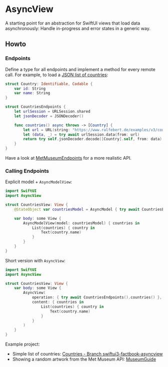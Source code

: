 # AsyncView

A starting point for an abstraction for SwiftUI views that load data asynchronously: Handle in-progress and error states in a generic way.

## Howto

### Endpoints

Define a type for all endpoints and implement a method for every remote call. For example, to load a [JSON list of countries](https://www.ralfebert.de/examples/v3/countries.json):

```swift
struct Country: Identifiable, Codable {
    var id: String
    var name: String
}

struct CountriesEndpoints {
    let urlSession = URLSession.shared
    let jsonDecoder = JSONDecoder()

    func countries() async throws -> [Country] {
        let url = URL(string: "https://www.ralfebert.de/examples/v3/countries.json")!
        let (data, _) = try await urlSession.data(from: url)
        return try self.jsonDecoder.decode([Country].self, from: data)
    }
}
```

Have a look at [MetMuseumEndpoints](https://github.com/ralfebert/MetMuseumEndpoints) for a more realistic API.

### Calling Endpoints

Explicit model + `AsyncModelView`:

```swift
import SwiftUI
import AsyncView

struct CountriesView: View {
    @StateObject var countriesModel = AsyncModel { try await CountriesEndpoints().countries() }

    var body: some View {
        AsyncModelView(model: countriesModel) { countries in
            List(countries) { country in
                Text(country.name)
            }
        }
    }
}
```

Short version with `AsyncView`:

```swift
import SwiftUI
import AsyncView

struct CountriesView: View {
    var body: some View {
        AsyncView(
            operation: { try await CountriesEndpoints().countries() },
            content: { countries in
                List(countries) { country in
                    Text(country.name)
                }
            }
        )
    }
}
```

Example project:

* Simple list of countries: [Countries - Branch swiftui3-factbook-asyncview](https://github.com/ralfebert/Countries/tree/swiftui3-factbook-asyncview)
* Showing a random artwork from the Met Museum API: [MuseumGuide](https://github.com/ralfebert/MuseumGuide)
 
